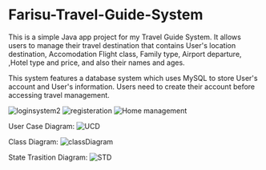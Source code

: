 # Farisu-Travel-Guide-System

This is a simple Java app project for my Travel Guide System. It allows users to manage their travel destination that contains User's location destination, Accomodation Flight class, Family type, Airport departure, ,Hotel type and price, and also their names and ages. 

This system features a database system which uses MySQL to store User's account and User's information. Users need to create their account before accessing travel management.

![loginsystem2](https://user-images.githubusercontent.com/98644709/162610479-16eef26f-3289-4ddb-8fa8-411ebf188548.PNG)
![registeration](https://user-images.githubusercontent.com/98644709/159411021-5474ce0f-d26c-43bf-a3eb-a23f6b8388f4.PNG)
![Home management](https://user-images.githubusercontent.com/98644709/159411024-445b4da5-55d1-4221-b076-2b72656baefd.PNG)


User Case Diagram:
![UCD](https://user-images.githubusercontent.com/98644709/164134232-30aa04eb-7efc-43df-a4cb-cf9ca12cd065.png)

Class Diagram:
![classDiagram](https://user-images.githubusercontent.com/98644709/164134296-7fe5b277-8a47-4bf8-85f5-7fce297b47a1.png)

State Trasition Diagram:
![STD](https://user-images.githubusercontent.com/98644709/164134344-c56ceecb-8774-47a2-99f7-b365fe4fbb12.png)


